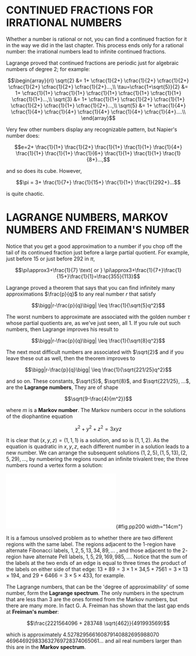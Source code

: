 # CONTINUED FRACTIONS FOR IRRATIONAL NUMBERS

Whether a number is rational or not, you can find a continued fraction
for it in the way we did in the last chapter. This process ends only for
a rational number: the irrational numbers lead to infinite continued
fractions.

Lagrange proved that continued fractions are periodic just for algebraic
numbers of degree $2$; for example:

$$\begin{array}{rl}
        \sqrt{2} &= 1+
        \cfrac{1}{2+}
        \cfrac{1}{2+}
        \cfrac{1}{2+}
        \cfrac{1}{2+}
        \cfrac{1}{2+}
        \cfrac{1}{2+}...,\\
        \tau=\cfrac{1+\sqrt{5}}{2} &= 1+
        \cfrac{1}{1+}
        \cfrac{1}{1+}
        \cfrac{1}{1+}
        \cfrac{1}{1+}
        \cfrac{1}{1+}
        \cfrac{1}{1+}...,\\
        \sqrt{3} &= 1+
        \cfrac{1}{1+}
        \cfrac{1}{2+}
        \cfrac{1}{1+}
        \cfrac{1}{2+}
        \cfrac{1}{1+}
        \cfrac{1}{2+}...,\\
        \sqrt{5} &= 1+
        \cfrac{1}{4+}
        \cfrac{1}{4+}
        \cfrac{1}{4+}
        \cfrac{1}{4+}
        \cfrac{1}{4+}
        \cfrac{1}{4+}....\\
    \end{array}$$

Very few other numbers display any recognizable pattern, but Napier's
number does:

$$e=2+
\frac{1}{1+}
\frac{1}{2+}
\frac{1}{1+}
\frac{1}{1+}
\frac{1}{4+}
\frac{1}{1+}
\frac{1}{1+}
\frac{1}{6+}
\frac{1}{1+}
\frac{1}{1+}
\frac{1}{8+}...,$$

and so does its cube. However,

$$\pi = 3+
    \frac{1}{7+}
    \frac{1}{15+}
    \frac{1}{1+}
    \frac{1}{292+}...$$

is quite chaotic.

# LAGRANGE NUMBERS, MARKOV NUMBERS AND FREIMAN'S NUMBER

Notice that you get a good approximation to a number if you chop off the
tail of its continued fraction just before a large partial quotient. For
example, just before $15$ or just before $292$ in $\pi$,

$$\pi\approx3+\frac{1}{7} \text{ or }
    \pi\approx3+\frac{1}{7+}\frac{1}{15+}\frac{1}{1}=\frac{355}{113}$$

Lagrange proved a theorem that says that you can find infinitely many
approximations $\frac{p}{q}$ to any real number $r$ that satisfy

$$\bigg|r-\frac{p}{q}\bigg| \leq \frac{1}{\sqrt{5}q^2}$$

The worst numbers to approximate are associated with the golden number
$\tau$ whose partial quotients are, as we've just seen, all $1$. If you
rule out such numbers, then Lagrange improves his result to

$$\bigg|r-\frac{p}{q}\bigg| \leq \frac{1}{\sqrt{8}q^2}$$

The next most difficult numbers are associated with $\sqrt{2}$ and if
you leave these out as well, then the theorem improves to

$$\bigg|r-\frac{p}{q}\bigg| \leq \frac{1}{\sqrt{221/25}q^2}$$

and so on. These constants, $\sqrt{5}$, $\sqrt{8}$, and
$\sqrt{221/25}, ...$, are the **Lagrange numbers**, They are of shape

$$\sqrt{9-\frac{4}{m^2}}$$

where $m$ is a **Markov number**. The Markov numbers occur in the
solutions of the diophantine equation

$$x^2 + y^2 + z^2 = 3xyz$$

It is clear that $(x,y,z) = (1,1,1)$ is a solution, and so is $(1,1,2)$.
As the equation is quadratic in $x,y,z$, each different number in a
solution leads to a new number. We can arrange the subsequent solutions
$(1,2,5), (1,5,13), (2,5,29), ...$, by numbering the regions round an
infinite trivalent tree; the three numbers round a vertex form a
solution:

![](pic/pp200LagrangeSpectrum001.pdf){#fig.pp200 width="14cm"}

It is a famous unsolved problem as to whether there are two different
regions with the same label. The regions adjacent to the $1$-region have
alternate Fibonacci labels, $1, 2, 5, 13, 34, 89, ...$ , and those
adjacent to the $2$-region have alternate Pell labels,
$1, 5, 29, 169, 985,...$. Notice that the sum of the labels at the two
ends of an edge is equal to three times the product of the labels on
either side of that edge:
$13+ 89 =3\times 1 \times 34$,$5 + 7561 = 3 \times 13 \times 194$, and
$29 + 6466= 3\times 5 \times 433$, for example.

The Lagrange numbers, that can be the 'degree of approximability' of
some number, form the **Lagrange spectrum**. The only numbers in the
spectrum that are less than 3 are the ones formed from the Markov
numbers, but there are many more. In fact G. A. Freiman has shown that
the last gap ends at **Freiman's number**:

$$\frac{2221564096 + 283748 \sqrt{462}}{491993569}$$

which is approximately $4.5278295661 6087914088 2695988070$
$4696469298 3363276972 8374065061 ...$ and ail real numbers larger than
this are in the **Markov spectrum**.
